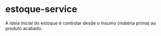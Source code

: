 # estoque-service
A ideia inicial do estoque é controlar desde o insumo (matéria prima) ao produto acabado.
